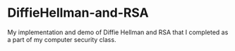 # DiffieHellman-and-RSA
My implementation and demo of Diffie Hellman and RSA that I completed as a part of my computer security class.
